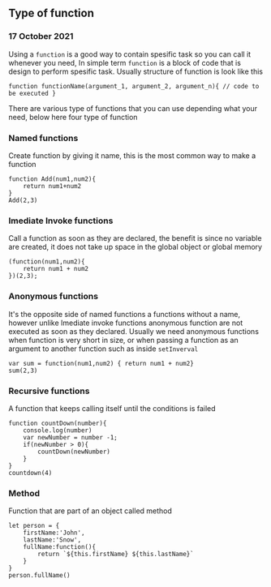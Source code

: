 ## Type of function

### 17 October 2021

Using a `function` is a good way to contain spesific task so you can call it whenever you need, In simple term `function` is a block of code that is design to perform spesific task. Usually structure of function is look like this

```
function functionName(argument_1, argument_2, argument_n){ // code to be executed }
```

There are various type of functions that you can use depending what your need, below here four type of function

### Named functions

Create function by giving it name, this is the most common way to make a function

```
function Add(num1,num2){
    return num1+num2
}
Add(2,3)
```

### Imediate Invoke functions

Call a function as soon as they are declared, the benefit is since no variable are created, it does not take up space in the global object or global memory

```
(function(num1,num2){
    return num1 + num2
})(2,3);
```

### Anonymous functions

It's the opposite side of named functions a functions without a name, however unlike Imediate invoke functions anonymous function are not executed as soon as they declared.
Usually we need anonymous functions when function is very short in size, or when passing a function as an argument to another function such as inside `setInverval`

```
var sum = function(num1,num2) { return num1 + num2}
sum(2,3)

```

### Recursive functions

A function that keeps calling itself until the conditions is failed

```
function countDown(number){
    console.log(number)
    var newNumber = number -1;
    if(newNumber > 0){
        countDown(newNumber)
    }
}
countdown(4)
```

### Method

Function that are part of an object called method

```
let person = {
    firstName:'John',
    lastName:'Snow',
    fullName:function(){
        return `${this.firstName} ${this.lastName}`
    }
}
person.fullName()
```
